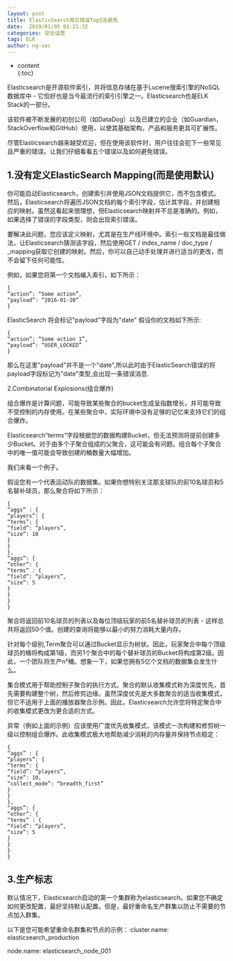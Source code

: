 ```yaml
---
layout: post  
title: ElasticSearch常见错误Top5及避免
date:  2019/01/05 01:21:32  
categories: 安全运营
tags: ELK
author: ng-sec  
---
```


* content  
{:toc}

Elasticsearch是开源软件索引，并将信息存储在基于Lucene搜索引擎的NoSQL数据库中 - 它恰好也是当今最流行的索引引擎之一。Elasticsearch也是ELK Stack的一部分。

该软件被不断发展的初创公司（如DataDog）以及已建立的企业（如Guardian，StackOverflow和GitHub）使用，以使其基础架构，产品和服务更具可扩展性。

尽管Elasticsearch越来越受欢迎，但在使用该软件时，用户往往会犯下一些常见且严重的错误。让我们仔细看看五个错误以及如何避免错误。

## 1.没有定义ElasticSearch Mapping(而是使用默认)
你可能启动Elasticsearch，创建索引并使用JSON文档提供它，而不包含模式。然后，Elasticsearch将遍历JSON文档的每个索引字段，估计其字段，并创建相应的映射。虽然这看起来很理想，但Elasticsearch映射并不总是准确的。例如，如果选择了错误的字段类型，则会出现索引错误。

要解决此问题，您应该定义映射，尤其是在生产线环境中。索引一些文档是最佳做法，让Elasticsearch猜测该字段，然后使用GET / index_name / doc_type / _mapping获取它创建的映射。然后，你可以自己动手处理并进行适当的更改，而不会留下任何可能性。

例如，如果您将第一个文档编入索引，如下所示：

``` json?linenums
{
“action”: “Some action”,
“payload”: “2016-01-20”
}
```
ElasticSearch 将会标记"payload"字段为"date"
假设你的文档如下所示:
``` json?linenums
{
“action”: “Some action 1”,
“payload”: “USER_LOCKED”
}
```
那么在这里"payload"并不是一个"date",所以此时由于ElasticSearch错误的将payload字段标记为"date"类型,会出现一条错误消息.

2.Combinatorial Explosions(组合爆炸)

组合爆炸是计算问题，可能导致某些聚合的bucket生成呈指数增长，并可能导致不受控制的内存使用。在某些聚合中，实际环境中没有足够的记忆来支持它们的组合爆炸。

Elasticsearch“terms”字段根据您的数据构建Bucket，但无法预测将提前创建多少Bucket。对于由多个子聚合组成的父聚合，这可能会有问题。组合每个子聚合中的唯一值可能会导致创建的桶数量大幅增加。

我们来看一个例子。

假设您有一个代表运动队的数据集。如果你想特别关注那支球队的前10名球员和5名替补球员，那么聚合将如下所示：

``` json?linenums
{
“aggs” : {
“players”: {
“terms”: {
“field”: “players”,
“size”: 10
}
}
},
“aggs”: {
“other”: {
“terms” : {
“field”: “players”,
“size”: 5
}
}
}
}
```
聚合将返回前10名球员的列表以及每位顶级玩家的前5名替补球员的列表 - 这样总共将返回50个值。创建的查询将能够以最小的努力消耗大量内存。

针对每个级别,Term聚合可以通过Bucket显示为树状。因此，玩家聚合中每个顶级球员的桶将构成第1级，而另1个聚合中的每个替补球员的Bucket将构成第2级。因此，一个团队将生产n²桶。想象一下，如果您拥有5亿个文档的数据集会发生什么。

集合模式用于帮助控制子聚合的执行方式。聚合的默认收集模式称为深度优先，首先需要构建整个树，然后修剪边缘。虽然深度优先是大多数聚合的适当收集模式，但它不适用于上面的播放器聚合示例。因此，Elasticsearch允许您将特定聚合中的收集模式更改为更合适的方式。

异常（例如上面的示例）应该使用广度优先收集模式，该模式一次构建和修剪树一级以控制组合爆炸。此收集模式极大地帮助减少消耗的内存量并保持节点稳定：

``` json?linenums
{
“aggs” : {
“players”: {
“terms”: {
“field”: “players”,
“size”: 10,
“collect_mode”: “breadth_first”
}
}
},
“aggs”: {
“other”: {
“terms” : {
“field”: “players”,
“size”: 5
}
}
}
}
```
## 3.生产标志
默认情况下，Elasticsearch启动的第一个集群称为elasticsearch。如果您不确定如何更改配置，最好坚持默认配置。但是，最好重命名生产群集以防止不需要的节点加入群集。

以下是您可能希望重命名群集和节点的示例：
cluster.name: elasticsearch_production

node.name: elasticsearch_node_001